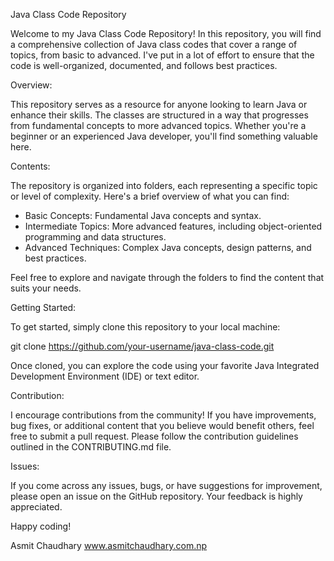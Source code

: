 Java Class Code Repository

Welcome to my Java Class Code Repository! In this repository, you will find a comprehensive collection of Java class codes that cover a range of topics, from basic to advanced. I've put in a lot of effort to ensure that the code is well-organized, documented, and follows best practices.

Overview:

This repository serves as a resource for anyone looking to learn Java or enhance their skills. The classes are structured in a way that progresses from fundamental concepts to more advanced topics. Whether you're a beginner or an experienced Java developer, you'll find something valuable here.

Contents:

The repository is organized into folders, each representing a specific topic or level of complexity. Here's a brief overview of what you can find:

- Basic Concepts: Fundamental Java concepts and syntax.
- Intermediate Topics: More advanced features, including object-oriented programming and data structures.
- Advanced Techniques: Complex Java concepts, design patterns, and best practices.

Feel free to explore and navigate through the folders to find the content that suits your needs.

Getting Started:

To get started, simply clone this repository to your local machine:

git clone https://github.com/your-username/java-class-code.git

Once cloned, you can explore the code using your favorite Java Integrated Development Environment (IDE) or text editor.

Contribution:

I encourage contributions from the community! If you have improvements, bug fixes, or additional content that you believe would benefit others, feel free to submit a pull request. Please follow the contribution guidelines outlined in the CONTRIBUTING.md file.

Issues:

If you come across any issues, bugs, or have suggestions for improvement, please open an issue on the GitHub repository. Your feedback is highly appreciated.





Happy coding!

Asmit Chaudhary
www.asmitchaudhary.com.np
